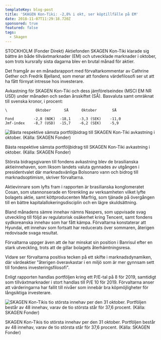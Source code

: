 ```yaml
---
templateKey: blog-post
title: 'SKAGEN Kon-Tiki: -2,8% i okt, ser köptillfälle på EM'
date: 2018-11-07T11:29:18.720Z
sponsored: true
featured: false
tags:
  - Skagen
---
```

STOCKHOLM (Fonder Direkt) Aktiefonden SKAGEN Kon-Tiki klarade sig bättre än både tillväxtmarknader (EM) och utvecklade marknader i oktober, som trots kursrally sista dagarna blev en brutal månad för aktier.

Det framgår av en månadsrapport med förvaltarkommentar av Cathrine Gether och Fredrik Bjelland, som menar att fondens värdefilosofi ser ut att ha fått förnyat intresse hos investerare.

Avkastning för SKAGEN Kon-Tiki och dess jämförelseindex (MSCI EM NR USD) under månaden och sedan årsskiftet (SÅ). Basvaluta samt omräknat till svenska kronor, i procent:

```
\             Oktober      SÅ      Oktober       SÅ             

Fond         -2,8 (NOK)  -18,1    -3,3 (SEK)    -11,0          
Jmf-index    -8,7 (USD)  -15,7    -6,2 (SEK)    -5,9     
```

![Bästa respektive sämsta portföljbidrag till SKAGEN Kon-Tiki avkastning i oktober. (Källa: SKAGEN Fonder)](/img/98.png)

<span class="image-caption">Bästa respektive sämsta portföljbidrag till SKAGEN Kon-Tiki avkastning i oktober. (Källa: SKAGEN Fonder)</span>

Största bidragsgivaren till fondens avkastning blev de brasilianska aktieinnehaven, som liksom landets valuta gynnades av utgången i presidentvalet där marknadsvänliga Bolsonaro vann och bidrog till marknadsoptimism, skriver förvaltarna.

Aktievinnare som lyfts fram i rapporten är brasilianska konglomeratet Cosan, som utannonserade en förenkling av verksamheten vilket lyfte bolagets aktie, samt köttproducenten Marfrig, som tjänade på övergången till en bättre kapitalallokeringsdisciplin och en lägre skuldsättning.

Bland månadens sämre innehav nämns Naspers, som uppvisade svag utveckling till följd av regulatorisk osäkerhet kring Tencent, samt fondens sydkoreanska innehav som har fått kämpa. Förvaltarna konstaterar att Hyundai, ett innehav som fortsatt har reducerats över sommaren, återigen redovisade svaga resultat.

Förvaltarna uppger även att de har minskat sin position i Banrisul efter en stark utveckling, trots att de gillar bolagets återhämtningsresa.

Vidare ser förvaltarna positiva tecken på ett skifte i marknadsdynamiken, där värdeaktier "återigen överavkastar i en miljö som är mer gynnsam sett till fondens investeringsfilosofi".

Enligt rapporten handlas portföljen kring ett P/E-tal på 8 för 2019, samtidigt som tillväxtmarknader i stort handlas till P/E 10 för 2019. Förvaltarna anser att värderingarna har fallit till nivåer som innebär bra köpmöjligheter för långsiktiga investerare.

![  SKAGEN Kon-Tikis tio största innehav per den 31 oktober. Portföljen består av 48 innehav, varav de tio största står för 37,6 procent. (Källa: SKAGEN Fonder)](/img/99.png)

<span class="image-caption">  SKAGEN Kon-Tikis tio största innehav per den 31 oktober. Portföljen består av 48 innehav, varav de tio största står för 37,6 procent. (Källa: SKAGEN Fonder)</span>
